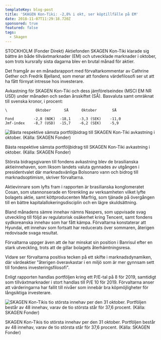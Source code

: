 ```yaml
---
templateKey: blog-post
title: 'SKAGEN Kon-Tiki: -2,8% i okt, ser köptillfälle på EM'
date: 2018-11-07T11:29:18.720Z
sponsored: true
featured: false
tags:
  - Skagen
---
```

STOCKHOLM (Fonder Direkt) Aktiefonden SKAGEN Kon-Tiki klarade sig bättre än både tillväxtmarknader (EM) och utvecklade marknader i oktober, som trots kursrally sista dagarna blev en brutal månad för aktier.

Det framgår av en månadsrapport med förvaltarkommentar av Cathrine Gether och Fredrik Bjelland, som menar att fondens värdefilosofi ser ut att ha fått förnyat intresse hos investerare.

Avkastning för SKAGEN Kon-Tiki och dess jämförelseindex (MSCI EM NR USD) under månaden och sedan årsskiftet (SÅ). Basvaluta samt omräknat till svenska kronor, i procent:

```
\             Oktober      SÅ      Oktober       SÅ             

Fond         -2,8 (NOK)  -18,1    -3,3 (SEK)    -11,0          
Jmf-index    -8,7 (USD)  -15,7    -6,2 (SEK)    -5,9     
```

![Bästa respektive sämsta portföljbidrag till SKAGEN Kon-Tiki avkastning i oktober. (Källa: SKAGEN Fonder)](/img/98.png)

<span class="image-caption">Bästa respektive sämsta portföljbidrag till SKAGEN Kon-Tiki avkastning i oktober. (Källa: SKAGEN Fonder)</span>

Största bidragsgivaren till fondens avkastning blev de brasilianska aktieinnehaven, som liksom landets valuta gynnades av utgången i presidentvalet där marknadsvänliga Bolsonaro vann och bidrog till marknadsoptimism, skriver förvaltarna.

Aktievinnare som lyfts fram i rapporten är brasilianska konglomeratet Cosan, som utannonserade en förenkling av verksamheten vilket lyfte bolagets aktie, samt köttproducenten Marfrig, som tjänade på övergången till en bättre kapitalallokeringsdisciplin och en lägre skuldsättning.

Bland månadens sämre innehav nämns Naspers, som uppvisade svag utveckling till följd av regulatorisk osäkerhet kring Tencent, samt fondens sydkoreanska innehav som har fått kämpa. Förvaltarna konstaterar att Hyundai, ett innehav som fortsatt har reducerats över sommaren, återigen redovisade svaga resultat.

Förvaltarna uppger även att de har minskat sin position i Banrisul efter en stark utveckling, trots att de gillar bolagets återhämtningsresa.

Vidare ser förvaltarna positiva tecken på ett skifte i marknadsdynamiken, där värdeaktier "återigen överavkastar i en miljö som är mer gynnsam sett till fondens investeringsfilosofi".

Enligt rapporten handlas portföljen kring ett P/E-tal på 8 för 2019, samtidigt som tillväxtmarknader i stort handlas till P/E 10 för 2019. Förvaltarna anser att värderingarna har fallit till nivåer som innebär bra köpmöjligheter för långsiktiga investerare.

![  SKAGEN Kon-Tikis tio största innehav per den 31 oktober. Portföljen består av 48 innehav, varav de tio största står för 37,6 procent. (Källa: SKAGEN Fonder)](/img/99.png)

<span class="image-caption">  SKAGEN Kon-Tikis tio största innehav per den 31 oktober. Portföljen består av 48 innehav, varav de tio största står för 37,6 procent. (Källa: SKAGEN Fonder)</span>
